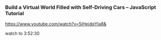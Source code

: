 <!-- @format -->

### Build a Virtual World Filled with Self-Driving Cars – JavaScript Tutorial

https://www.youtube.com/watch?v=5iHejdqYIa8&

watch to 3:52:30
